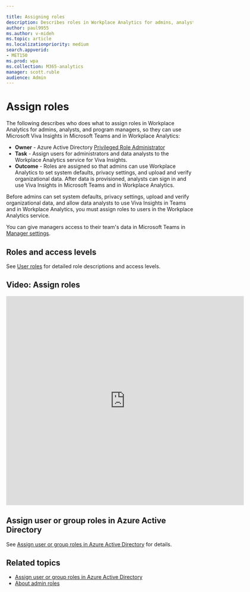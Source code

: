 ```yaml
---

title: Assigning roles
description: Describes roles in Workplace Analytics for admins, analysts, and program managers for use with Microsoft Viva Insights
author: paul9955
ms.author: v-mideh
ms.topic: article
ms.localizationpriority: medium 
search.appverid:
- MET150
ms.prod: wpa
ms.collection: M365-analytics
manager: scott.ruble
audience: Admin
---
```


# Assign roles

The following describes who does what to assign roles in Workplace Analytics for admins, analysts, and program managers, so they can use Microsoft Viva Insights in Microsoft Teams and in Workplace Analytics:

<!-- CHANGED THIS ON 18 JUNE 2021: 
* **Owner** - Microsoft 365 global administrator
CHANGED THIS TO THE FOLLOWING:  -->

* **Owner** - Azure Active Directory [Privileged Role Administrator](/azure/active-directory/roles/permissions-reference#privileged-role-administrator)
* **Task** - Assign users for administrators and data analysts to the Workplace Analytics service for Viva Insights.
* **Outcome** - Roles are assigned so that admins can use Workplace Analytics to set system defaults, privacy settings, and upload and verify organizational data. After data is provisioned, analysts can sign in and use Viva Insights in Microsoft Teams and in Workplace Analytics.

Before admins can set system defaults, privacy settings, upload and verify organizational data, and allow data analysts to use Viva Insights in Teams and in Workplace Analytics, you must assign roles to users in the Workplace Analytics service.

You can give managers access to their team's data in Microsoft Teams in [Manager settings](../use/manager-settings.md).

## Roles and access levels

See [User roles](../use/user-roles.md) for detailed role descriptions and access levels.

## Video: Assign roles

<iframe width="640" height="564" src="https://player.vimeo.com/video/282897409" frameborder="0" allowFullScreen mozallowfullscreen webkitAllowFullScreen></iframe>

## Assign user or group roles in Azure Active Directory

See [Assign user or group roles in Azure Active Directory](../setup/assign-user-roles.md) for details.

## Related topics

* [Assign user or group roles in Azure Active Directory](../setup/assign-user-roles.md)
* [About admin roles](/microsoft-365/admin/add-users/about-admin-roles?view=o365-worldwide&preserve-view=true)

